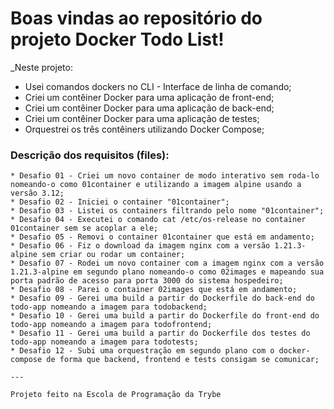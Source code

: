# Boas vindas ao repositório do projeto Docker Todo List!

_Neste projeto:
  * Usei comandos dockers no CLI - Interface de linha de comando;
  * Criei um contêiner Docker para uma aplicação de front-end;
  * Criei um contêiner Docker para uma aplicação de back-end;
  * Criei um contêiner Docker para uma aplicação de testes; 
  * Orquestrei os três contêiners utilizando Docker Compose;
  
  ### Descrição dos requisitos (files):
    * Desafio 01 - Criei um novo container de modo interativo sem roda-lo nomeando-o como 01container e utilizando a imagem alpine usando a versão 3.12;
    * Desafio 02 - Iniciei o container "01container";
    * Desafio 03 - Listei os containers filtrando pelo nome "01container";
    * Desafio 04 - Executei o comando cat /etc/os-release no container 01container sem se acoplar a ele;
    * Desafio 05 - Removi o container 01container que está em andamento;
    * Desafio 06 - Fiz o download da imagem nginx com a versão 1.21.3-alpine sem criar ou rodar um container;
    * Desafio 07 - Rodei um novo container com a imagem nginx com a versão 1.21.3-alpine em segundo plano nomeando-o como 02images e mapeando sua porta padrão de acesso para porta 3000 do sistema hospedeiro;
    * Desafio 08 - Parei o container 02images que está em andamento;
    * Desafio 09 - Gerei uma build a partir do Dockerfile do back-end do todo-app nomeando a imagem para todobackend;
    * Desafio 10 - Gerei uma build a partir do Dockerfile do front-end do todo-app nomeando a imagem para todofrontend;
    * Desafio 11 - Gerei uma build a partir do Dockerfile dos testes do todo-app nomeando a imagem para todotests;
    * Desafio 12 - Subi uma orquestração em segundo plano com o docker-compose de forma que backend, frontend e tests consigam se comunicar;
    
    ---
    
    Projeto feito na Escola de Programação da Trybe
    

